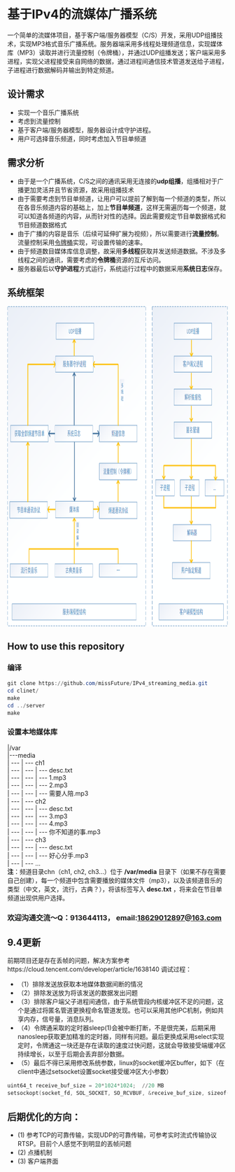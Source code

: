 # 基于IPv4的流媒体广播系统
一个简单的流媒体项目，基于客户端/服务器模型（C/S）开发，采用UDP组播技术，实现MP3格式音乐广播系统。服务器端采用多线程处理频道信息，实现媒体库（MP3）读取并进行流量控制（令牌桶），并通过UDP组播发送；客户端采用多进程，实现父进程接受来自网络的数据，通过进程间通信技术管道发送给子进程，子进程进行数据解码并输出到特定频道。

## 设计需求
- 实现一个音乐广播系统
- 考虑到流量控制
- 基于客户端/服务器模型，服务器设计成守护进程。
- 用户可选择音乐频道，同时考虑加入节目单频道

## 需求分析

- 由于是一个广播系统，C/S之间的通讯采用无连接的**udp组播**，组播相对于广播更加灵活并且节省资源，故采用组播技术
- 由于需要考虑到节目单频道，让用户可以提前了解到每一个频道的类型，所以在各音乐频道内容的基础上，加上**节目单频道**，这样无需遍历每一个频道，就可以知道各频道的内容，从而针对性的选择。因此需要规定节目单数据格式和节目频道数据格式
- 由于广播的内容是音乐（后续可延伸扩展为视频），所以需要进行**流量控制**。流量控制采用[令牌桶](https://baike.baidu.com/item/令牌桶算法/6597000)实现，可设置传输的速率。
- 由于频道数目媒体库信息调整，故采用**多线程**获取并发送频道数据。不涉及多线程之间的通讯，需要考虑的**令牌桶**资源的互斥访问。
- 服务器最后以**守护进程**方式运行，系统运行过程中的数据采用**系统日志**保存。


## 系统框架
<p align="center">
<img width = '1057' height = '733' src = "https://github.com/missFuture/zte-com2020/blob/master/images/服务端-客户端.png"/>
</p>

## How to use this repository
### 编译
```powershell
git clone https://github.com/missFuture/IPv4_streaming_media.git
cd clinet/
make
cd ../server
make
```
### 设置本地媒体库
|/var
<br/>|---media</br>
| --- | --- ch1
<br/>| --- | --- | --- desc.txt</br>
| --- | --- | --- 1.mp3
<br/>| --- | --- | --- 2.mp3</br>
| --- | --- | --- 需要人陪.mp3
<br/>| --- | --- ch2</br>
| --- | --- | --- desc.txt
<br/>| --- | --- | --- 3.mp3</br>
| --- | --- | --- 4.mp3
<br/>| --- | --- | --- 你不知道的事.mp3</br>
| --- | --- ch3
<br/>| --- | --- | --- desc.txt</br>
| --- | --- | --- 好心分手.mp3
<br/>| --- | --- ...</br>
**注**：频道目录chn（ch1, ch2, ch3...）位于 **/var/media** 目录下（如果不存在需要自己创建），每一个频道中包含需要播放的媒体文件（mp3），以及该频道音乐的类型（中文，英文，流行，古典？），将该标签写入 **desc.txt** ，将来会在节目单频道出现供用户选择。

### 欢迎沟通交流～Q：913644113， email:18629012897@163.com

## 9.4更新
前期项目还是存在丢帧的问题，解决方案参考https://cloud.tencent.com/developer/article/1638140
调试过程：
- （1）排除发送放获取本地媒体数据间断的情况
- （2）排除发送放为将该发送的数据发出问题
- （3）排除客户端父子进程间通信，由于系统管段内核缓冲区不足的问题，这个是通过将匿名管道更换程命名管道发现。也可以采用其他IPC机制，例如共享内存，信号量，消息队列。
- （4）令牌通采取的定时器sleep(1)会被中断打断，不是很完美，后期采用nanosleep获取更加精准的定时器，同样有问题。最后更换成采用select实现定时，令牌通这一块还是存在读取的速度过快问题，这就会导致接受端缓冲区持续增长，以至于后期会丢弃部分数据。
- （5）最后不得已采用修改系统参数，linux的socket缓冲区buffer，如下（在client中通过setsocket设置socket接受缓冲区大小参数）
```powershell
uint64_t receive_buf_size = 20*1024*1024;  //20 MB
setsockopt(socket_fd, SOL_SOCKET, SO_RCVBUF, &receive_buf_size, sizeof(receive_buf_size));
```

## 后期优化的方向：
-  (1) 参考TCP的可靠传输，实现UDP的可靠传输，可参考实时流式传输协议RTSP。目前个人感觉不到明显的丟帧问题
-  (2) 点播机制
-  (3) 客户端界面

